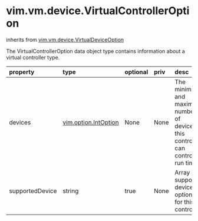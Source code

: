 vim.vm.device.VirtualControllerOption
=====================================
inherits from [vim.vm.device.VirtualDeviceOption](docs/vim.vm.device.VirtualDeviceOption.md)


The VirtualControllerOption data object type contains information about   a virtual controller type.

| property | type | optional | priv | desc |
|:---------|:-----|:---------|:-----|:-----|
| devices | [vim.option.IntOption](vim.option.IntOption.md "vim.option.IntOption") | None | None | The minimum and maximum number of devices this controller can control   at run time. |
| supportedDevice | string | true | None | Array of supported device options for this controller. |


